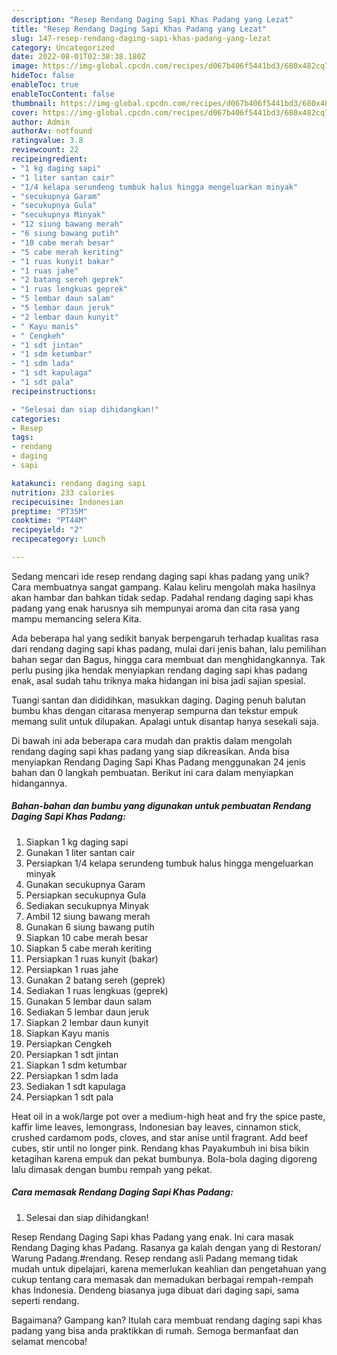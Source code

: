 ```yaml
---
description: "Resep Rendang Daging Sapi Khas Padang yang Lezat"
title: "Resep Rendang Daging Sapi Khas Padang yang Lezat"
slug: 147-resep-rendang-daging-sapi-khas-padang-yang-lezat
category: Uncategorized
date: 2022-08-01T02:38:38.180Z
image: https://img-global.cpcdn.com/recipes/d067b406f5441bd3/680x482cq70/rendang-daging-sapi-khas-padang-foto-resep-utama.jpg
hideToc: false
enableToc: true
enableTocContent: false
thumbnail: https://img-global.cpcdn.com/recipes/d067b406f5441bd3/680x482cq70/rendang-daging-sapi-khas-padang-foto-resep-utama.jpg
cover: https://img-global.cpcdn.com/recipes/d067b406f5441bd3/680x482cq70/rendang-daging-sapi-khas-padang-foto-resep-utama.jpg
author: Admin
authorAv: notfound
ratingvalue: 3.8
reviewcount: 22
recipeingredient:
- "1 kg daging sapi"
- "1 liter santan cair"
- "1/4 kelapa serundeng tumbuk halus hingga mengeluarkan minyak"
- "secukupnya Garam"
- "secukupnya Gula"
- "secukupnya Minyak"
- "12 siung bawang merah"
- "6 siung bawang putih"
- "10 cabe merah besar"
- "5 cabe merah keriting"
- "1 ruas kunyit bakar"
- "1 ruas jahe"
- "2 batang sereh geprek"
- "1 ruas lengkuas geprek"
- "5 lembar daun salam"
- "5 lembar daun jeruk"
- "2 lembar daun kunyit"
- " Kayu manis"
- " Cengkeh"
- "1 sdt jintan"
- "1 sdm ketumbar"
- "1 sdm lada"
- "1 sdt kapulaga"
- "1 sdt pala"
recipeinstructions:

- "Selesai dan siap dihidangkan!"
categories:
- Resep
tags:
- rendang
- daging
- sapi

katakunci: rendang daging sapi 
nutrition: 233 calories
recipecuisine: Indonesian
preptime: "PT35M"
cooktime: "PT44M"
recipeyield: "2"
recipecategory: Lunch

---
```





Sedang mencari ide resep rendang daging sapi khas padang yang unik? Cara membuatnya sangat gampang. Kalau keliru mengolah maka hasilnya akan hambar dan bahkan tidak sedap. Padahal rendang daging sapi khas padang yang enak harusnya sih mempunyai aroma dan cita rasa yang mampu memancing selera Kita.





Ada beberapa hal yang sedikit banyak berpengaruh terhadap kualitas rasa dari rendang daging sapi khas padang, mulai dari jenis bahan, lalu pemilihan bahan segar dan Bagus, hingga cara membuat dan menghidangkannya. Tak perlu pusing jika hendak menyiapkan rendang daging sapi khas padang enak,      asal sudah tahu triknya maka hidangan ini bisa jadi sajian spesial.














Tuangi santan dan dididihkan, masukkan daging. Daging penuh balutan bumbu khas dengan citarasa menyerap sempurna dan tekstur empuk memang sulit untuk dilupakan. Apalagi untuk disantap hanya sesekali saja.






Di bawah ini ada beberapa cara mudah dan praktis dalam mengolah rendang daging sapi khas padang yang siap dikreasikan. Anda bisa menyiapkan Rendang Daging Sapi Khas Padang menggunakan 24 jenis bahan dan 0 langkah pembuatan. Berikut ini cara dalam menyiapkan hidangannya.

<!--inarticleads1-->

##### Bahan-bahan dan bumbu yang digunakan untuk pembuatan Rendang Daging Sapi Khas Padang:

1. Siapkan 1 kg daging sapi
1. Gunakan 1 liter santan cair
1. Persiapkan 1/4 kelapa serundeng tumbuk halus hingga mengeluarkan minyak
1. Gunakan secukupnya Garam
1. Persiapkan secukupnya Gula
1. Sediakan secukupnya Minyak
1. Ambil 12 siung bawang merah
1. Gunakan 6 siung bawang putih
1. Siapkan 10 cabe merah besar
1. Siapkan 5 cabe merah keriting
1. Persiapkan 1 ruas kunyit (bakar)
1. Persiapkan 1 ruas jahe
1. Gunakan 2 batang sereh (geprek)
1. Sediakan 1 ruas lengkuas (geprek)
1. Gunakan 5 lembar daun salam
1. Sediakan 5 lembar daun jeruk
1. Siapkan 2 lembar daun kunyit
1. Siapkan  Kayu manis
1. Persiapkan  Cengkeh
1. Persiapkan 1 sdt jintan
1. Siapkan 1 sdm ketumbar
1. Persiapkan 1 sdm lada
1. Sediakan 1 sdt kapulaga
1. Persiapkan 1 sdt pala


Heat oil in a wok/large pot over a medium-high heat and fry the spice paste, kaffir lime leaves, lemongrass, Indonesian bay leaves, cinnamon stick, crushed cardamom pods, cloves, and star anise until fragrant. Add beef cubes, stir until no longer pink. Rendang khas Payakumbuh ini bisa bikin ketagihan karena empuk dan pekat bumbunya. Bola-bola daging digoreng lalu dimasak dengan bumbu rempah yang pekat. 

<!--inarticleads2-->

##### Cara memasak Rendang Daging Sapi Khas Padang:


1. Selesai dan siap dihidangkan!

Resep Rendang Daging Sapi khas Padang yang enak. Ini cara masak Rendang Daging khas Padang. Rasanya ga kalah dengan yang di Restoran/ Warung Padang.#rendang. Resep rendang asli Padang memang tidak mudah untuk dipelajari, karena memerlukan keahlian dan pengetahuan yang cukup tentang cara memasak dan memadukan berbagai rempah-rempah khas Indonesia. Dendeng biasanya juga dibuat dari daging sapi, sama seperti rendang. 

Bagaimana? Gampang kan? Itulah cara membuat rendang daging sapi khas padang yang bisa anda praktikkan di rumah. Semoga bermanfaat dan selamat mencoba!
